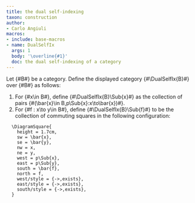 ```yaml
---
title: the dual self-indexing
taxon: construction
author:
- Carlo Angiuli
macros:
- include: base-macros
- name: DualSelfIx
  args: 1
  body: '\overline{#1}'
  doc: the dual self-indexing of a category
---
```


Let {#B#} be a category. Define the displayed category {#\DualSelfIx{B}#} over {#B#} as follows:

1. For {#x\in B#}, define {#\DualSelfIx{B}\Sub{x}#} as the collection of pairs {#(\bar{x}\in B,p\Sub{x}:x\to\bar{x})#}.
2. For {#f : x\to y\in B#}, define {#\DualSelfIx{B}\Sub{f}#} to be the collection of commuting squares in the following configuration:

  ```render-latex
    \DiagramSquare{
      height = 1.7cm,
      sw = \bar{x},
      se = \bar{y},
      nw = x,
      ne = y,
      west = p\Sub{x},
      east = p\Sub{y},
      south = \bar{f},
      north = f,
      west/style = {->,exists},
      east/style = {->,exists},
      south/style = {->,exists},
    }
  ```
